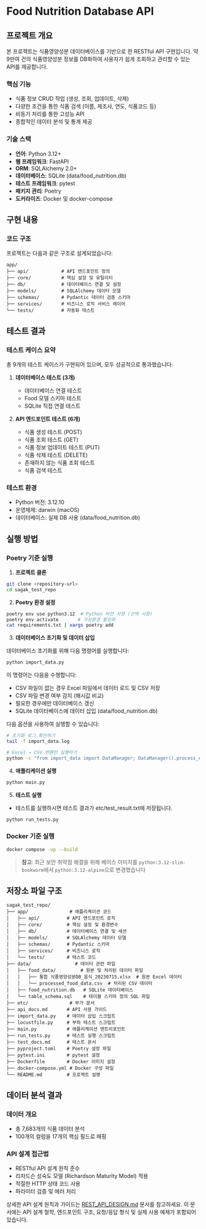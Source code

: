 # Food Nutrition Database API

## 프로젝트 개요

본 프로젝트는 식품영양성분 데이터베이스를 기반으로 한 RESTful API 구현입니다. 약 9만여 건의 식품영양성분 정보를 DB화하여 사용자가 쉽게 조회하고 관리할 수 있는 API를 제공합니다.

### 핵심 기능

- 식품 정보 CRUD 작업 (생성, 조회, 업데이트, 삭제)
- 다양한 조건을 통한 식품 검색 (이름, 제조사, 연도, 식품코드 등)
- 비동기 처리를 통한 고성능 API
- 종합적인 데이터 분석 및 통계 제공

### 기술 스택

- **언어**: Python 3.12+
- **웹 프레임워크**: FastAPI
- **ORM**: SQLAlchemy 2.0+
- **데이터베이스**: SQLite (data/food_nutrition.db)
- **테스트 프레임워크**: pytest
- **패키지 관리**: Poetry
- **도커라이즈**: Docker 및 docker-compose

## 구현 내용

### 코드 구조

프로젝트는 다음과 같은 구조로 설계되었습니다:

```
app/
├── api/            # API 엔드포인트 정의
├── core/           # 핵심 설정 및 유틸리티
├── db/             # 데이터베이스 연결 및 설정
├── models/         # SQLAlchemy 데이터 모델
├── schemas/        # Pydantic 데이터 검증 스키마
├── services/       # 비즈니스 로직 서비스 레이어
└── tests/          # 자동화 테스트
``` 


## 테스트 결과

### 테스트 케이스 요약

총 9개의 테스트 케이스가 구현되어 있으며, 모두 성공적으로 통과했습니다:

1. **데이터베이스 테스트 (3개)**
   - 데이터베이스 연결 테스트
   - Food 모델 스키마 테스트
   - SQLite 직접 연결 테스트

2. **API 엔드포인트 테스트 (6개)**
   - 식품 생성 테스트 (POST)
   - 식품 조회 테스트 (GET)
   - 식품 정보 업데이트 테스트 (PUT)
   - 식품 삭제 테스트 (DELETE)
   - 존재하지 않는 식품 조회 테스트
   - 식품 검색 테스트

### 테스트 환경

- Python 버전: 3.12.10
- 운영체제: darwin (macOS)
- 데이터베이스: 실제 DB 사용 (data/food_nutrition.db)

## 실행 방법

### Poetry 기준 실행

1. **프로젝트 클론**

```bash
git clone <repository-url>
cd sagak_test_repo
```

2. **Poetry 환경 설정**

```bash
poetry env use python3.12  # Python 버전 지정 (선택 사항)
poetry env activate       # 가상환경 활성화
cat requirements.txt | xargs poetry add
```

3. **데이터베이스 초기화 및 데이터 삽입**

데이터베이스 초기화를 위해 다음 명령어를 실행합니다:

```bash
python import_data.py
```

이 명령어는 다음을 수행합니다:
- CSV 파일이 없는 경우 Excel 파일에서 데이터 로드 및 CSV 저장
- CSV 파일 변경 여부 감지 (해시값 비교)
- 필요한 경우에만 데이터베이스 갱신
- SQLite 데이터베이스에 데이터 삽입 (data/food_nutrition.db)

다음 옵션을 사용하여 실행할 수 있습니다:

```bash
# 초기화 로그 확인하기
tail -f import_data.log

# Excel → CSV 변환만 실행하기
python -c "from import_data import DataManager; DataManager().process_excel_to_csv()"
```

4. **애플리케이션 실행**

```bash
python main.py
```

5. **테스트 실행**
- 테스트를 실행하시면 테스트 결과가 etc/test_result.txt에 저장됩니다.

```bash
python run_tests.py

```

### Docker 기준 실행

```bash
docker compose -up --build
```

> **참고**: 최근 보안 취약점 해결을 위해 베이스 이미지를 `python:3.12-slim-bookworm`에서 
`python:3.12-alpine`으로 변경했습니다

## 저장소 파일 구조

```
sagak_test_repo/
├── app/               # 애플리케이션 코드
│   ├── api/          # API 엔드포인트 로직
│   ├── core/         # 핵심 설정 및 환경변수
│   ├── db/           # 데이터베이스 연결 및 세션
│   ├── models/       # SQLAlchemy 데이터 모델
│   ├── schemas/      # Pydantic 스키마
│   ├── services/     # 비즈니스 로직
│   └── tests/        # 테스트 코드
├── data/                # 데이터 관련 파일
│   ├── food_data/         # 원본 및 처리된 데이터 파일
│   │   ├── 통합 식품영양성분DB_음식_20230715.xlsx  # 원본 Excel 데이터
│   │   └── processed_food_data.csv  # 처리된 CSV 데이터
│   ├── food_nutrition.db   # SQLite 데이터베이스
│   └── table_schema.sql    # 테이블 스키마 정의 SQL 파일
├── etc/               # 부가 문서
├── api_docs.md       # API 사용 가이드
├── import_data.py    # 데이터 삽입 스크립트
├── locustfile.py     # 부하 테스트 스크립트
├── main.py           # 애플리케이션 엔트리포인트
├── run_tests.py      # 테스트 실행 스크립트
├── test_docs.md      # 테스트 문서
├── pyproject.toml    # Poetry 설정 파일
├── pytest.ini        # pytest 설정
├── Dockerfile        # Docker 이미지 설정
├── docker-compose.yml # Docker 구성 파일
└── README.md         # 프로젝트 설명
```

## 데이터 분석 결과

### 데이터 개요

- 총 7,683개의 식품 데이터 분석
- 100개의 컬럼을 17개의 핵심 필드로 매핑

### API 설계 접근법

- RESTful API 설계 원칙 준수
- 리차드슨 성숙도 모델 (Richardson Maturity Model) 적용
- 적절한 HTTP 상태 코드 사용
- 파라미터 검증 및 에러 처리

상세한 API 설계 원칙과 가이드는 [REST_API_DESIGN.md](./REST_API_DESIGN.md) 문서를 참고하세요. 이 문서에는 API 설계 철학, 엔드포인트 구조, 요청/응답 형식 및 실제 사용 예제가 포함되어 있습니다.

